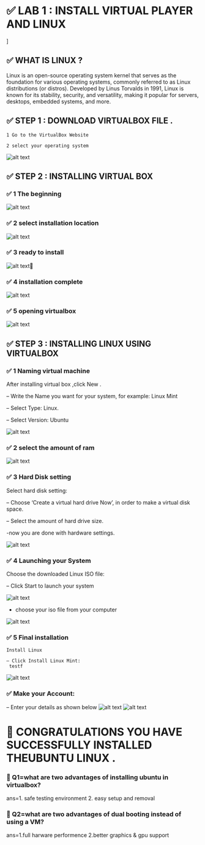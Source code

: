 # ✅ LAB 1 : INSTALL VIRTUAL PLAYER AND LINUX
]
## ✅ WHAT IS LINUX ?
Linux is an open-source operating system kernel that serves as the
foundation for various operating systems, commonly referred to as
Linux distributions (or distros). Developed by Linus Torvalds in
1991, Linux is known for its stability, security, and versatility,
making it popular for servers, desktops, embedded systems, and
more.
## ✅ STEP 1 : DOWNLOAD VIRTUALBOX FILE .

    1 Go to the VirtualBox Website

    2 select your operating system
![alt text](../images/img1.png.png)

## ✅ STEP 2 : INSTALLING VIRTUAL BOX
    
 ### ✅ 1 The beginning
![alt text](../images/img2.png.png)
 ### ✅ 2 select installation location
![alt text](../images/img3.png.png)
 ### ✅ 3 ready to install
![alt text](../images/img4.png.png)📌
 ### ✅  4 installation complete 
![alt text](../images/img5.png.png)
 ### ✅ 5 opening virtualbox
![alt text](../images/img6.png.png)
## ✅ STEP 3 : INSTALLING LINUX USING VIRTUALBOX
### ✅  1 Naming virtual machine

   After installing virtual box ,click New .

   – Write the Name you want for your system, for example: Linux Mint

   – Select Type: Linux.

   – Select Version: Ubuntu
   
![alt text](../images/img7.png.png)
### ✅ 2 select the amount of ram
![alt text](../images/img8.png.png)

### ✅ 3 Hard Disk setting
  Select hard disk setting:

  – Choose ‘Create a virtual hard drive Now’, in order to make a virtual disk space.

  – Select the amount of hard drive size.

  -now you are done with hardware settings.

![alt text](../images/img9.png.png)
### ✅ 4 Launching your System

   Choose the downloaded Linux ISO file:

   – Click Start to launch your system

![alt text](../images/img10.png.png)

  - choose your iso file from your computer

![alt text](../images/img11.png.png)
### ✅ 5 Final installation

    Install Linux

    – Click Install Linux Mint:
     testf
![alt text](../images/img12.png.png)

### ✅ Make your Account:

– Enter your details as shown below
![alt text](../images/img13.png.png)
![alt text](../images/img14.png.png)


# 📌 CONGRATULATIONS YOU HAVE SUCCESSFULLY INSTALLED THEUBUNTU LINUX .

### 📌 Q1=what are two advantages of installing ubuntu in virtualbox?


ans=1. safe testing environment
    2. easy setup and removal

### 📌 Q2=what are two advantages of dual booting instead of using a VM?

ans=1.full harware performence
    2.better graphics & gpu support
